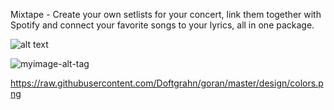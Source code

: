 Mixtape - Create your own setlists for your concert, link them together with Spotify and connect your favorite songs to your lyrics, all in one package.


![alt text](https://raw.githubusercontent.com/Doftgrahn/goran/master/design/colors.png)

![myimage-alt-tag](https://raw.githubusercontent.com/Doftgrahn/goran/blob/master/design/colors.png)

https://raw.githubusercontent.com/Doftgrahn/goran/master/design/colors.png
